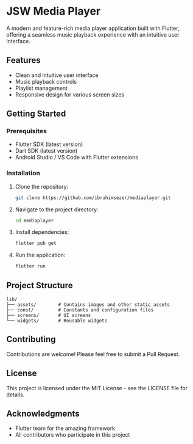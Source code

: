 # JSW Media Player

A modern and feature-rich media player application built with Flutter, offering a seamless music playback experience with an intuitive user interface.

## Features

- Clean and intuitive user interface
- Music playback controls
- Playlist management
- Responsive design for various screen sizes

## Getting Started

### Prerequisites

- Flutter SDK (latest version)
- Dart SDK (latest version)
- Android Studio / VS Code with Flutter extensions

### Installation

1. Clone the repository:
   ```bash
   git clone https://github.com/ibrahimsezer/mediaplayer.git
   ```

2. Navigate to the project directory:
   ```bash
   cd mediaplayer
   ```

3. Install dependencies:
   ```bash
   flutter pub get
   ```

4. Run the application:
   ```bash
   flutter run
   ```

## Project Structure

```
lib/
├── assets/        # Contains images and other static assets
├── const/         # Constants and configuration files
├── screens/       # UI screens
└── widgets/       # Reusable widgets
```

## Contributing

Contributions are welcome! Please feel free to submit a Pull Request.

## License

This project is licensed under the MIT License - see the LICENSE file for details.

## Acknowledgments

- Flutter team for the amazing framework
- All contributors who participate in this project
